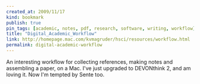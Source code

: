 ```yaml
---
created_at: 2009/11/17
kind: bookmark
publish: true
pin_tags: [academic, notes, pdf, research, software, writing, workflow]
title: "Digital_Academic_Workflow"
link: http://homepage.mac.com/kvmagruder/hsci/resources/workflow.html
permalink: digital-academic-workflow
---
```


An interesting workflow for collecting references, making notes and assembling a paper, on a Mac. I've just upgraded to DEVONthink 2, and am loving it. Now I'm tempted by Sente too.
